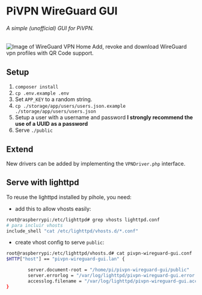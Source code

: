# PiVPN WireGuard GUI 
###### A simple (unofficial) GUI for PiVPN.  
![Image of WireGuard VPN Home](https://user-images.githubusercontent.com/17494632/100802791-f0982500-3421-11eb-9060-682388e63c3c.png)
Add, revoke and download WireGuard vpn profiles with QR Code support.
## Setup
 1. `composer install`
 2. `cp .env.example .env`
 3. Set `APP_KEY` to a random string.
 4. `cp ./storage/app/users/users.json.example ./storage/app/users/users.json`
 5. Setup a user with a username and password **I strongly recommend the use of a UUID as a password**
 6. Serve `./public`
 
 ## Extend
 New drivers can be added by implementing the `VPNDriver.php` interface. 


## Serve with lighttpd

To reuse the lighttpd installed by pihole, you need:
- add this to allow vhosts easily:

```bash
root@raspberrypi:/etc/lighttpd# grep vhosts lighttpd.conf
# para incluir vhosts
include_shell "cat /etc/lighttpd/vhosts.d/*.conf"
```

- create vhost config to serve `public`:

```bash
root@raspberrypi:/etc/lighttpd/vhosts.d# cat pivpn-wireguard-gui.conf
$HTTP["host"] == "pivpn-wireguard-gui.lan" {

        server.document-root = "/home/pi/pivpn-wireguard-gui/public"
        server.errorlog = "/var/log/lighttpd/pivpn-wireguard-gui.error.log"
        accesslog.filename = "/var/log/lighttpd/pivpn-wireguard-gui.access.log"
}
```
